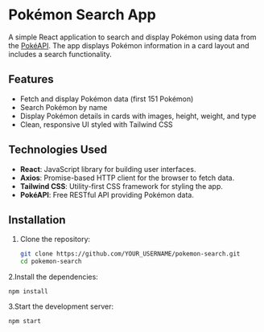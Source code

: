 # Pokémon Search App

A simple React application to search and display Pokémon using data from the [PokéAPI](https://pokeapi.co/). The app displays Pokémon information in a card layout and includes a search functionality.

## Features

- Fetch and display Pokémon data (first 151 Pokémon)
- Search Pokémon by name
- Display Pokémon details in cards with images, height, weight, and type
- Clean, responsive UI styled with Tailwind CSS

## Technologies Used

- **React**: JavaScript library for building user interfaces.
- **Axios**: Promise-based HTTP client for the browser to fetch data.
- **Tailwind CSS**: Utility-first CSS framework for styling the app.
- **PokéAPI**: Free RESTful API providing Pokémon data.

## Installation

1. Clone the repository:
   ```bash
   git clone https://github.com/YOUR_USERNAME/pokemon-search.git
   cd pokemon-search

2.Install the dependencies:
<pre><code>npm install </pre></code>

3.Start the development server:
<pre><code>npm start</code></pre>
